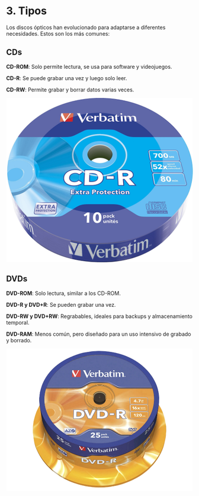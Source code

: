 # 3. Tipos

Los discos ópticos han evolucionado para adaptarse a diferentes necesidades. Estos son los más comunes:

## CDs

**CD-ROM**: Solo permite lectura, se usa para software y videojuegos.

**CD-R**: Se puede grabar una vez y luego solo leer.

**CD-RW**: Permite grabar y borrar datos varias veces.

![CDR](img/cdr.jpg)

## DVDs

**DVD-ROM**: Solo lectura, similar a los CD-ROM.

**DVD-R y DVD+R**: Se pueden grabar una vez.

**DVD-RW y DVD+RW**: Regrabables, ideales para backups y almacenamiento temporal.

**DVD-RAM**: Menos común, pero diseñado para un uso intensivo de grabado y borrado.

![DVR](img/dvdr.jpg)
